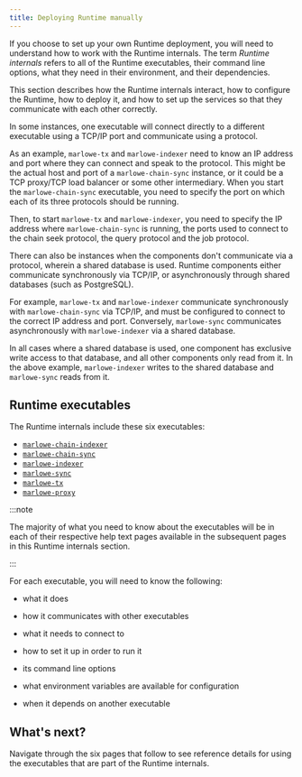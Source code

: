 ```yaml
---
title: Deploying Runtime manually
---
```


If you choose to set up your own Runtime deployment, you will need to understand how to work with the Runtime internals. The term *Runtime internals* refers to all of the Runtime executables, their command line options, what they need in their environment, and their dependencies. 

This section describes how the Runtime internals interact, how to configure the Runtime, how to deploy it, and how to set up the services so that they communicate with each other correctly. 

In some instances, one executable will connect directly to a different executable using a TCP/IP port and communicate using a protocol. 

As an example, `marlowe-tx` and `marlowe-indexer` need to know an IP address and port where they can connect and speak to the protocol. This might be the actual host and port of a `marlowe-chain-sync` instance, or it could be a TCP proxy/TCP load balancer or some other intermediary. When you start the `marlowe-chain-sync` executable, you need to specify the port on which each of its three protocols should be running. 

Then, to start `marlowe-tx` and `marlowe-indexer`, you need to specify the IP address where `marlowe-chain-sync` is running, the ports used to connect to the chain seek protocol, the query protocol and the job protocol. 

There can also be instances when the components don't communicate via a protocol, wherein a shared database is used. Runtime components either communicate synchronously via TCP/IP, or asynchronously through shared databases (such as PostgreSQL). 

For example, `marlowe-tx` and `marlowe-indexer` communicate synchronously with `marlowe-chain-sync` via TCP/IP, and must be configured to connect to the correct IP address and port. Conversely, `marlowe-sync` communicates asynchronously with `marlowe-indexer` via a shared database.

In all cases where a shared database is used, one component has exclusive write access to that database, and all other components only read from it. In the above example, `marlowe-indexer` writes to the shared database and `marlowe-sync` reads from it. 

## Runtime executables

The Runtime internals include these six executables: 

* [`marlowe-chain-indexer`](marlowe-chain-indexer.md)
* [`marlowe-chain-sync`](marlowe-chain-sync.md)
* [`marlowe-indexer`](marlowe-indexer.md)
* [`marlowe-sync`](marlowe-sync.md)
* [`marlowe-tx`](marlowe-tx.md)
* [`marlowe-proxy`](marlowe-proxy.md)

:::note

The majority of what you need to know about the executables will be in each of their respective help text pages available in the subsequent pages in this Runtime internals section. 

:::

For each executable, you will need to know the following: 

* what it does 

* how it communicates with other executables

* what it needs to connect to 

* how to set it up in order to run it 

* its command line options

* what environment variables are available for configuration

* when it depends on another executable

## What's next? 

Navigate through the six pages that follow to see reference details for using the executables that are part of the Runtime internals. 
